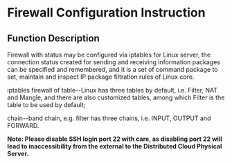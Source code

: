 # Firewall Configuration Instruction

## Function Description

Firewall with status may be configured via iptables for Linux server, the connection status created for sending and receiving information packages can be specified and remembered, and it is a set of command package to set, maintain and inspect IP package filtration rules of Linux core.

iptables firewall of table--Linux has three tables by default, i.e. Filter, NAT and Mangle, and there are also customized tables, among which Filter is the table to be used by default;

chain--band chain, e.g. filter has three chains, i.e. INPUT, OUTPUT and FORWARD.

**Note: Please disable SSH login port 22 with care, as disabling port 22 will lead to inaccessibility from the external to the Distributed Cloud Physical Server.**

